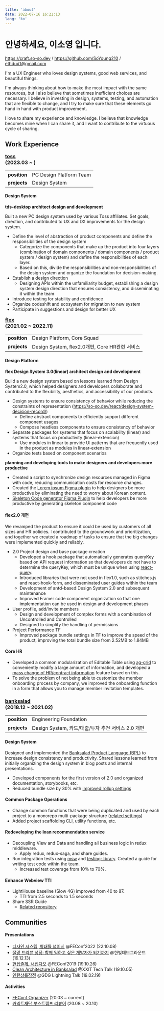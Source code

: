 ```yaml
---
title: 'about'
date: 2022-07-16 16:21:13
lang: 'ko'
---
```


<h1 class='title'>
안녕하세요, 이소영 입니다.
</h1>

<div class='personal-links'>
<a href='https://craft.so-so.dev' target='_blank'>https://craft.so-so.dev</a> / <a href='https://github.com/SoYoung210' target='_blank'>https://github.com/SoYoung210</a> / <a href='mailto:ethdud1@gmail.com' target='_blank'>ethdud1@gmail.com</a>
</div>

I'm a UX Engineer who loves design systems, good web services, and beautiful things.

I'm always thinking about how to make the most impact with the same resources, but I also believe that sometimes inefficient choices are necessary. I believe in investing in design, systems, testing, and automation that are flexible to change, and I try to make sure that these elements go hand in hand with product improvement.

I love to share my experience and knowledge. I believe that knowledge becomes mine when I can share it, and I want to contribute to the virtuous cycle of sharing.

<h2>
<span>Work Experience</span>
</h2>

<h3 class='no-border' style='margin-top: 1em;'>
  <a target='_blank' href='https://toss.im/'>toss</a>
  <div class='period'>(2023.03 ~ )</div>
</h3>

|              |                                                         |
| -----------: | ------------------------------------------------------- |
| **position** | PC Design Platform Team |
| **projects** | Design System  |

#### Design System

**tds-desktop architect design and development**

Built a new PC design system used by various Toss affiliates. Set goals, direction, and contributed to UX and DX improvements for the design system.

- Define the level of abstraction of product components and define the responsibilities of the design system
  - Categorize the components that make up the product into four layers (combination of domain components / domain components / product system / design system) and define the responsibilities of each layer.
  - Based on this, divide the responsibilities and non-responsibilities of the design system and organize the foundation for decision-making.
- Establish a design direction
  - Designing APIs within the unfamiliarity budget, establishing a design system design direction that ensures consistency, and disseminating it within the team
- Introduce testing for stability and confidence
- Organize codeshift and ecosystem for migration to new system
- Participate in suggestions and design for better UX

<h3 class='no-border' style='margin-top: 1em;'>
  <a target='_blank' href='https://flex.team/'>flex</a>
  <div class='period'>(2021.02 ~ 2022.11)</div>
</h3>

|              |                                                         |
| -----------: | ------------------------------------------------------- |
| **position** | Design Platform, Core Squad |
| **projects** | Design System, flex2.0개편, Core HR관련 서비스  |

#### Design Platform

**flex Design System 3.0(linear) architect design and development**

Build a new design system based on lessons learned from Design System2.0, which helped designers and developers collaborate and contributed to the flexibility, aesthetics, and accessibility of our products.

- Design systems to ensure consistency of behavior while reducing the constraints of representation (https://so-so.dev/react/design-system-decision-record/)
  - Define abstract components to efficiently support different component usages
  - Compose headless components to ensure consistency of behavior
- Separate packages for systems that focus on scalability (linear) and systems that focus on productivity (linear-extension)
  - Use modules in linear to provide UI patterns that are frequently used in the product as modules in linear-extension
- Organize tests based on component scenarios

**planning and developing tools to make designers and developers more productive**

- Created a script to synchronize design resources managed in Figma with code, reducing communication costs for resource changes.
- Created the [Lorem ipsum Figma plugin](https://www.figma.com/community/plugin/1097438299470908389/Lorem-ipsum-universal) to help designers be more productive by eliminating the need to worry about Korean content.
- [Skeleton Code generator Figma Plugin](https://www.figma.com/community/plugin/1072079296344464088/figeleton) to help developers be more productive by generating skeleton component code
#### flex2.0 개편

We revamped the product to ensure it could be used by customers of all sizes and HR policies. I contributed to the groundwork and prioritization, and together we created a roadmap of tasks to ensure that the big changes were implemented quickly and reliably.

- 2.0 Project design and base package creation
  - Developed a hook package that automatically generates queryKey based on API request information so that developers do not have to determine the queryKey, which must be unique when using [react-query](https://tanstack.com/query/v4).
  - Introduced libraries that were not used in flex1.0, such as stitches.js and react-hook-form, and disseminated user guides within the team
  - Development of antd-based Design System 2.0 and subsequent maintenance
  - Improved Framer code component organization so that one implementation can be used in design and development phases
- User profile, add/invite members
  - Design and development of complex forms with a combination of Uncontrolled and Controlled
  - Designed to simplify the handling of permissions
- Project Performance TF
  - Improved package bundle settings in TF to improve the speed of the product, improving the total bundle size from 2.52MB to 1.84MB

#### Core HR

- Developed a common modularization of Editable Table using [ag-grid](https://www.ag-grid.com/) to conveniently modify a large amount of information, and developed a [mass change of HR/contract information](https://userguide.flex.team/de413145-ae7a-4643-a7dd-a41e0d61870d#3927052f-651a-457e-926e-71925c9a9bbe) feature based on this.
- To solve the problem of not being able to customize the member onboarding process by company, we improved the onboarding function in a form that allows you to manage member invitation templates.

<h3 class='no-border'>
  <a href='https://www.banksalad.com/' target='_blank'>banksalad</a>
  <div class='period'>(2018.12 ~ 2021.02)</div>
</h3>

|              |                                                         |
| -----------: | ------------------------------------------------------- |
| **position** | Engineering Foundation |
| **projects** | Design System, 카드/대출/투자 추천 서비스 2.0 개편 |

#### Design System

Designed and implemented the [Banksalad Product Language (BPL)](https://blog.banksalad.com/tech/banksalad-product-language-design/) to increase design consistency and productivity. Shared lessons learned from initially organizing the design system in blog posts and internal presentations.

- Developed components for the first version of 2.0 and organized documentation, storybooks, etc.
- Reduced bundle size by 30% with [improved rollup settings](https://so-so.dev/tool/rollup/rollupjs-config/)

#### Common Package Operations

- Change common functions that were being duplicated and used by each project to a monorepo multi-package structure ([related settings](https://so-so.dev/pattern/mono-repo-config/))
- Added project scaffolding CLI, utility functions, etc.

#### Redeveloping the loan recommendation service

- Decoupling View and Data and handling all business logic in redux middleware.
  - Apply redux, redux-saga, and share guides.
- Run integration tests using [msw](https://github.com/mswjs/msw) and [testing-library](https://testing-library.com/). Created a guide for writing test code within the team.
  - Increased test coverage from 10% to 70%.

#### Enhance Webview TTI

- LightHouse baseline (Slow 4G) improved from 40 to 87.
  - TTI from 2.5 seconds to 1.5 seconds
- Share SSR Guide
  - [Related repository](https://github.com/SoYoung210/react-ssr-code-splitting)

<h2>
<span>Communities</span>
</h2>

#### Presentations

- [디자인 시스템, 형태를 넘어서](https://speakerdeck.com/soyoung210/dijain-siseutem-hyeongtaereul-neomeoseo) @FEConf2022 (22.10.08)
- [절망 드리븐 성장: 함께 일하고 싶은 개발자가 되기까지](https://speakerdeck.com/soyoung210/jeolmang-deuribeun-seongjang-hamgge-ilhago-sipeun-gaebaljaga-doegiggaji) @한빛데브그라운드 (19.12.13)
- [헌집줄게, 새집다오](https://speakerdeck.com/soyoung210/heonjibjulge-saejibdao-riaegteu-peurojegteu-gujojojeong) @FEConf2019 (19.10.26)
- [Clean Architecture in Banksalad](https://speakerdeck.com/soyoung210/clean-architecture-in-banksalad) @XXIT Tech Talk (19.10.05)
- [인턴상륙작전](https://speakerdeck.com/soyoung210/inteonsangryugjagjeon) @GDG Lightning Talk (19.02.19)

#### Activities

- [FEConf Organizer](https://feconf.kr/) (20.03 ~ current)
- [커넥트재단 부스트캠프 리뷰어](https://boostcamp.connect.or.kr/) (20.08 ~ 20.10)
